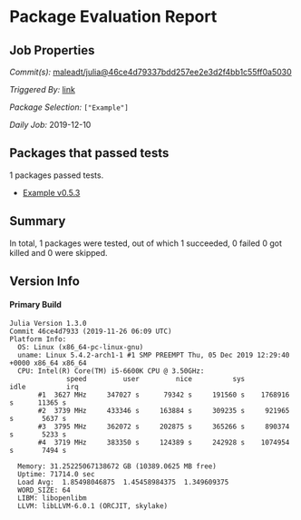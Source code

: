 # Package Evaluation Report

## Job Properties

*Commit(s):* [maleadt/julia@46ce4d79337bdd257ee2e3d2f4bb1c55ff0a5030](https://github.com/maleadt/julia/commit/46ce4d79337bdd257ee2e3d2f4bb1c55ff0a5030)

*Triggered By:* [link](https://www.test.com)

*Package Selection:* `["Example"]`

*Daily Job:* 2019-12-10

## Packages that passed tests

1 packages passed tests.
- [Example v0.5.3](logs/Example/1.3.0.log)

## Summary

In total, 1 packages were tested, out of which 1 succeeded, 0 failed 0 got killed and 0 were skipped.


## Version Info

#### Primary Build

```
Julia Version 1.3.0
Commit 46ce4d7933 (2019-11-26 06:09 UTC)
Platform Info:
  OS: Linux (x86_64-pc-linux-gnu)
  uname: Linux 5.4.2-arch1-1 #1 SMP PREEMPT Thu, 05 Dec 2019 12:29:40 +0000 x86_64 x86_64
  CPU: Intel(R) Core(TM) i5-6600K CPU @ 3.50GHz: 
              speed         user         nice          sys         idle          irq
       #1  3627 MHz     347027 s      79342 s     191560 s    1768916 s      11365 s
       #2  3739 MHz     433346 s     163884 s     309235 s     921965 s       5637 s
       #3  3795 MHz     362072 s     202875 s     365266 s     890374 s       5233 s
       #4  3719 MHz     383350 s     124389 s     242928 s    1074954 s       7494 s
       
  Memory: 31.25225067138672 GB (10389.0625 MB free)
  Uptime: 71714.0 sec
  Load Avg:  1.85498046875  1.45458984375  1.349609375
  WORD_SIZE: 64
  LIBM: libopenlibm
  LLVM: libLLVM-6.0.1 (ORCJIT, skylake)

```
<!-- Generated on 2019-12-10T17:29:19.088 -->

